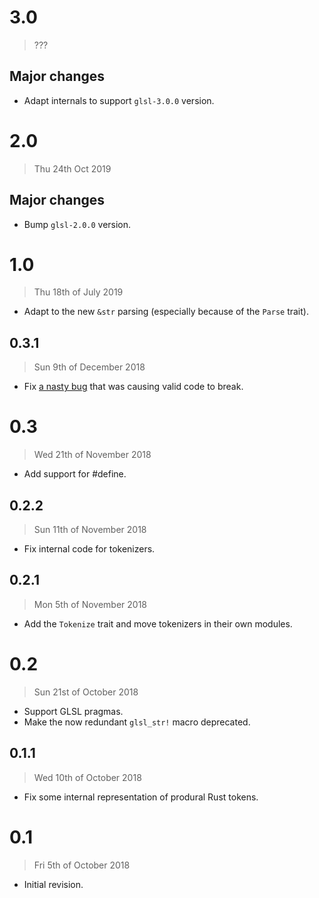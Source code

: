 # 3.0

> ???

## Major changes

- Adapt internals to support `glsl-3.0.0` version.

# 2.0

> Thu 24th Oct 2019

## Major changes

- Bump `glsl-2.0.0` version.

# 1.0

> Thu 18th of July 2019

  - Adapt to the new `&str` parsing (especially because of the `Parse` trait).

## 0.3.1

> Sun 9th of December 2018

  - Fix [a nasty bug](https://github.com/phaazon/glsl/issues/60) that was causing valid code to
    break.

# 0.3

> Wed 21th of November 2018

  - Add support for #define.

## 0.2.2

> Sun 11th of November 2018

  - Fix internal code for tokenizers.

## 0.2.1

> Mon 5th of November 2018

  - Add the `Tokenize` trait and move tokenizers in their own modules.

# 0.2

> Sun 21st of October 2018

  - Support GLSL pragmas.
  - Make the now redundant `glsl_str!` macro deprecated.

## 0.1.1

> Wed 10th of October 2018

  - Fix some internal representation of produral Rust tokens.

# 0.1

> Fri 5th of October 2018

  - Initial revision.
